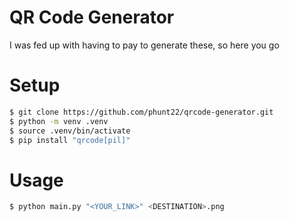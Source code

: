 # QR Code Generator

I was fed up with having to pay to generate these, so here you go

# Setup
```bash
$ git clone https://github.com/phunt22/qrcode-generator.git
$ python -m venv .venv
$ source .venv/bin/activate
$ pip install "qrcode[pil]"
```
# Usage
```bash
$ python main.py "<YOUR_LINK>" <DESTINATION>.png
```
